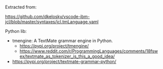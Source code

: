 

Extracted from:

https://github.com/dkelosky/vscode-ibm-jcl/blob/master/syntaxes/jcl.tmLanguage.yaml


Python lib:

* tmengine: A TextMate grammar engine in Python.
  * https://pypi.org/project/tmengine/
  * https://www.reddit.com/r/ProgrammingLanguages/comments/18fswex/textmate_as_tokenizer_is_this_a_good_idea/
* https://pypi.org/project/textmate-grammar-python/
